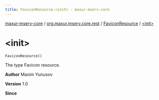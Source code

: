 ```yaml
---
title: FaviconResource.<init> - maxur-mserv-core
---
```


[maxur-mserv-core](../../index.html) / [org.maxur.mserv.core.rest](../index.html) / [FaviconResource](index.html) / [&lt;init&gt;](.)

# &lt;init&gt;

`FaviconResource()`

The type Favicon resource.

**Author**
Maxim Yunusov

**Version**
1.0

**Since**

